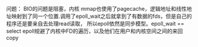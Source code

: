 问题：
BIO的问题是阻塞，内核 
mmap也使用了pagecache，逻辑地址和线性地址映射到了同一个位置.调用了epoll_wait之后就拿到了有数据的fds，但是自己的程序还是要亲自去处理read读取，
所以epoll依然是同步模型。epoll_wait == select
epoll规避了内核中FD的遍历，以及他们在用户和内核空间之间的来回copy